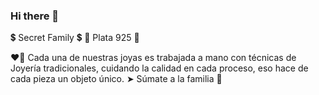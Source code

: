 ### Hi there 👋
💲 Secret Family 💲
💎 Plata 925 💎

❤️‍🔥 Cada una de nuestras joyas es trabajada a mano con técnicas de Joyería tradicionales, cuidando la calidad en cada proceso, eso hace de cada pieza un objeto único.
➤ Súmate a la familia 💎
<!--
**Secret-Family/Secret-Family** is a ✨ _special_ ✨ repository because its `README.md` (this file) appears on your GitHub profile.

Here are some ideas to get you started:

- 🔭 I’m currently working on ...
- 🌱 I’m currently learning ...
- 👯 I’m looking to collaborate on ...
- 🤔 I’m looking for help with ...
- 💬 Ask me about ...
- 📫 How to reach me: ...
- 😄 Pronouns: ...
- ⚡ Fun fact: ...
-->
